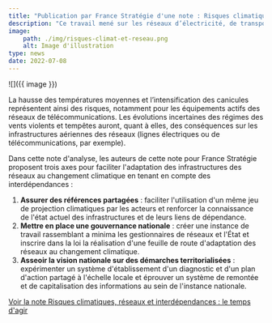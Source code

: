 ```yaml
---
title: "Publication par France Stratégie d'une note : Risques climatiques, réseaux et interdépendances"
description: "Ce travail mené sur les réseaux d’électricité, de transports routier et ferroviaire et de télécommunications rappelle la vulnérabilité des infrastructures qui les composent dans le contexte d’un climat en pleine évolution."
image: 
    path: ./img/risques-climat-et-reseau.png
    alt: Image d'illustration
type: news
date: 2022-07-08
---
```


![]({{ image }})

La hausse des températures moyennes et l’intensification des canicules représentent ainsi des risques, notamment pour les équipements actifs des réseaux de télécommunications. Les évolutions incertaines des régimes des vents violents et tempêtes auront, quant à elles, des conséquences sur les infrastructures aériennes des réseaux (lignes électriques ou de télécommunications, par exemple).

Dans cette note d'analyse, les auteurs de cette note pour France Stratégie proposent trois axes pour faciliter l'adaptation des infrastructures des réseaux au changement climatique en tenant en compte des interdépendances :

1. **Assurer des références partagées** : faciliter l'utilisation d'un même jeu de projection climatiques par les acteurs et renforcer la connaissance de l'état actuel des infrastructures et de leurs liens de dépendance.
2. **Mettre en place une gouvernance nationale** : créer une instance de travail rassemblant a minima les gestionnaires de réseaux et l'État et inscrire dans la loi la réalisation d'une feuille de route d'adaptation des réseaux au changement climatique.
3. **Asseoir la vision nationale sur des démarches territorialisées** : expérimenter un système d'établissement d'un diagnostic et d'un plan d'action partagé à l'échelle locale et éprouver un système de remontée et de capitalisation des informations au sein de l'instance nationale.

[Voir la note Risques climatiques, réseaux et interdépendances : le temps d'agir](https://www.strategie.gouv.fr/publications/risques-climatiques-reseaux-interdependances-temps-dagir)
